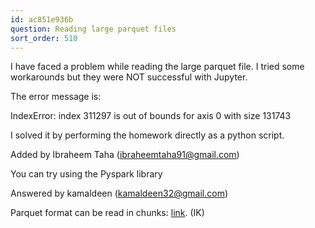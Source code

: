 ```yaml
---
id: ac851e936b
question: Reading large parquet files
sort_order: 510
---
```


I have faced a problem while reading the large parquet file. I tried some workarounds but they were NOT successful with Jupyter.

The error message is:

IndexError: index 311297 is out of bounds for axis 0 with size 131743

I solved it by performing the homework directly as a python script.

Added by Ibraheem Taha ([ibraheemtaha91@gmail.com](mailto:ibraheemtaha91@gmail.com))

You can try using the Pyspark library

Answered by kamaldeen ([kamaldeen32@gmail.com](mailto:kamaldeen32@gmail.com))

Parquet format can be read in chunks: [link](http://blog.clairvoyantsoft.com/efficient-processing-of-parquet-files-in-chunks-using-pyarrow-b315cc0c62f9). (IK)

